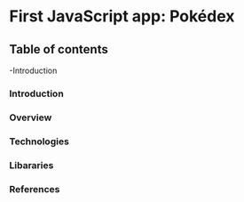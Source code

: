 # First JavaScript app: Pokédex #
## Table of contents ##
-Introduction



### Introduction ###


### Overview ###


### Technologies ###



### Libararies ###


### References ###


